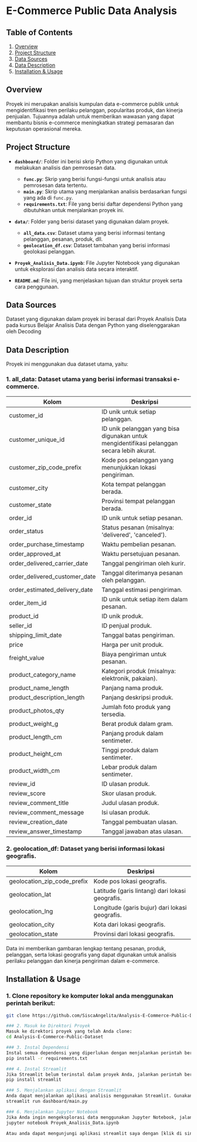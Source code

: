# E-Commerce Public Data Analysis  

## Table of Contents
1. [Overview](#overview)
2. [Project Structure](#project-structure)
3. [Data Sources](#data-sources)
4. [Data Description](#data-description)
5. [Installation & Usage](#Installation-&-Usage)

## Overview
Proyek ini merupakan analisis kumpulan data e-commerce publik untuk mengidentifikasi tren perilaku pelanggan, popularitas produk, dan kinerja penjualan. Tujuannya adalah untuk memberikan wawasan yang dapat membantu bisnis e-commerce meningkatkan strategi pemasaran dan keputusan operasional mereka.

## Project Structure
- **`dashboard/`**: Folder ini berisi skrip Python yang digunakan untuk melakukan analisis dan pemrosesan data.
  - **`func.py`**: Skrip yang berisi fungsi-fungsi untuk analisis atau pemrosesan data tertentu.
  - **`main.py`**: Skrip utama yang menjalankan analisis berdasarkan fungsi yang ada di `func.py`.
  - **`requirements.txt`**: File yang berisi daftar dependensi Python yang dibutuhkan untuk menjalankan proyek ini.

- **`data/`**: Folder yang berisi dataset yang digunakan dalam proyek.
  - **`all_data.csv`**: Dataset utama yang berisi informasi tentang pelanggan, pesanan, produk, dll.
  - **`geolocation_df.csv`**: Dataset tambahan yang berisi informasi geolokasi pelanggan.

- **`Proyek_Analisis_Data.ipynb`**: File Jupyter Notebook yang digunakan untuk eksplorasi dan analisis data secara interaktif.

- **`README.md`**: File ini, yang menjelaskan tujuan dan struktur proyek serta cara penggunaan.

## Data Sources
Dataset yang digunakan dalam proyek ini berasal dari Proyek Analisis Data pada kursus Belajar Analisis Data dengan Python yang diselenggarakan oleh Decoding

## Data Description

Proyek ini menggunakan dua dataset utama, yaitu:

### 1. all_data: Dataset utama yang berisi informasi transaksi e-commerce.

| Kolom                        | Deskripsi                                                                                   |
|------------------------------|---------------------------------------------------------------------------------------------|
| customer_id                  | ID unik untuk setiap pelanggan.                                                              |
| customer_unique_id           | ID unik pelanggan yang bisa digunakan untuk mengidentifikasi pelanggan secara lebih akurat. |
| customer_zip_code_prefix     | Kode pos pelanggan yang menunjukkan lokasi pengiriman.                                       |
| customer_city                | Kota tempat pelanggan berada.                                                                |
| customer_state               | Provinsi tempat pelanggan berada.                                                            |
| order_id                     | ID unik untuk setiap pesanan.                                                                |
| order_status                 | Status pesanan (misalnya: 'delivered', 'canceled').                                          |
| order_purchase_timestamp     | Waktu pembelian pesanan.                                                                     |
| order_approved_at            | Waktu persetujuan pesanan.                                                                  |
| order_delivered_carrier_date | Tanggal pengiriman oleh kurir.                                                              |
| order_delivered_customer_date| Tanggal diterimanya pesanan oleh pelanggan.                                                  |
| order_estimated_delivery_date| Tanggal estimasi pengiriman.                                                                |
| order_item_id                | ID unik untuk setiap item dalam pesanan.                                                    |
| product_id                   | ID unik produk.                                                                               |
| seller_id                    | ID penjual produk.                                                                           |
| shipping_limit_date          | Tanggal batas pengiriman.                                                                   |
| price                        | Harga per unit produk.                                                                       |
| freight_value                | Biaya pengiriman untuk pesanan.                                                             |
| product_category_name        | Kategori produk (misalnya: elektronik, pakaian).                                              |
| product_name_length          | Panjang nama produk.                                                                         |
| product_description_length  | Panjang deskripsi produk.                                                                    |
| product_photos_qty           | Jumlah foto produk yang tersedia.                                                           |
| product_weight_g             | Berat produk dalam gram.                                                                     |
| product_length_cm            | Panjang produk dalam sentimeter.                                                            |
| product_height_cm            | Tinggi produk dalam sentimeter.                                                             |
| product_width_cm             | Lebar produk dalam sentimeter.                                                              |
| review_id                    | ID ulasan produk.                                                                             |
| review_score                 | Skor ulasan produk.                                                                          |
| review_comment_title         | Judul ulasan produk.                                                                         |
| review_comment_message       | Isi ulasan produk.                                                                           |
| review_creation_date         | Tanggal pembuatan ulasan.                                                                    |
| review_answer_timestamp      | Tanggal jawaban atas ulasan.                                                                |

### 2. geolocation_df: Dataset yang berisi informasi lokasi geografis.

| Kolom                         | Deskripsi                                                                                   |
|-------------------------------|---------------------------------------------------------------------------------------------|
| geolocation_zip_code_prefix   | Kode pos lokasi geografis.                                                                  |
| geolocation_lat                | Latitude (garis lintang) dari lokasi geografis.                                             |
| geolocation_lng                | Longitude (garis bujur) dari lokasi geografis.                                              |
| geolocation_city               | Kota dari lokasi geografis.                                                                  |
| geolocation_state              | Provinsi dari lokasi geografis.                                                              |

Data ini memberikan gambaran lengkap tentang pesanan, produk, pelanggan, serta lokasi geografis yang dapat digunakan untuk analisis perilaku pelanggan dan kinerja pengiriman dalam e-commerce.

## Installation & Usage
### 1. Clone repository ke komputer lokal anda menggunakan perintah berikut:
```bash
git clone https://github.com/SiscaAngelita/Analysis-E-Commerce-Public-Dataset.git

### 2. Masuk ke Direktori Proyek
Masuk ke direktori proyek yang telah Anda clone:
cd Analysis-E-Commerce-Public-Dataset

### 3. Instal Dependensi
Instal semua dependensi yang diperlukan dengan menjalankan perintah berikut:
pip install -r requirements.txt

### 4. Instal Streamlit
Jika Streamlit belum terinstal dalam proyek Anda, jalankan perintah berikut untuk menginstalnya:
pip install streamlit

### 5. Menjalankan aplikasi dengan Streamlit
Anda dapat menjalankan aplikasi analisis menggunakan Streamlit. Gunakan perintah berikut untuk menjalankan aplikasi:
streamlit run dashboard/main.py

### 6. Menjalankan Jupyter Notebook
Jika Anda ingin mengeksplorasi data menggunakan Jupyter Notebook, jalankan perintah berikut untuk membuka notebook:
jupyter notebook Proyek_Analisis_Data.ipynb

Atau anda dapat mengunjungi aplikasi streamlit saya dengan [klik di sini](https://analysis-e-commerce-public-dataset-pef9ip8c8ourhgtsccf9dj.streamlit.app/)
